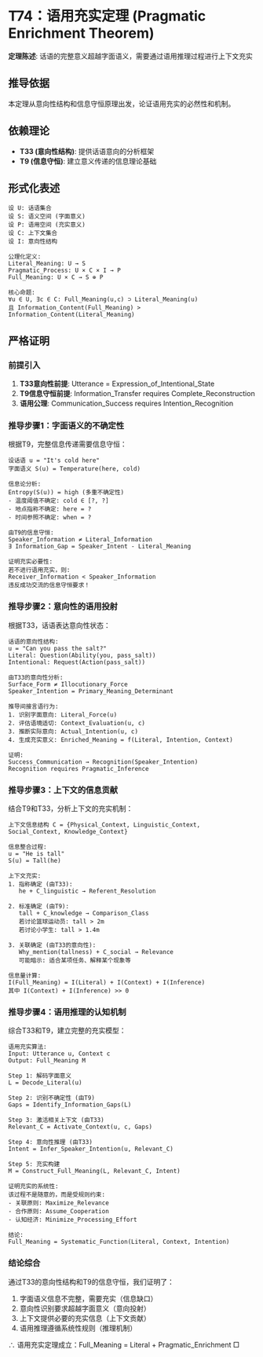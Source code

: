 # T74：语用充实定理 (Pragmatic Enrichment Theorem)  

**定理陈述**: 话语的完整意义超越字面语义，需要通过语用推理过程进行上下文充实  

## 推导依据
本定理从意向性结构和信息守恒原理出发，论证语用充实的必然性和机制。

## 依赖理论
- **T33 (意向性结构)**: 提供话语意向的分析框架
- **T9 (信息守恒)**: 建立意义传递的信息理论基础

## 形式化表述  
```  
设 U: 话语集合
设 S: 语义空间 (字面意义)
设 P: 语用空间 (充实意义)
设 C: 上下文集合
设 I: 意向性结构

公理化定义:
Literal_Meaning: U → S
Pragmatic_Process: U × C × I → P  
Full_Meaning: U × C → S ⊕ P

核心命题:
∀u ∈ U, ∃c ∈ C: Full_Meaning(u,c) ⊃ Literal_Meaning(u)
且 Information_Content(Full_Meaning) > Information_Content(Literal_Meaning)
```  

## 严格证明  

### 前提引入
1. **T33意向性前提**: Utterance = Expression_of_Intentional_State
2. **T9信息守恒前提**: Information_Transfer requires Complete_Reconstruction
3. **语用公理**: Communication_Success requires Intention_Recognition

### 推导步骤1：字面语义的不确定性
根据T9，完整信息传递需要信息守恒：
```
设话语 u = "It's cold here"
字面语义 S(u) = Temperature(here, cold)

信息论分析:
Entropy(S(u)) = high (多重不确定性)
- 温度阈值不确定: cold ∈ [?, ?]
- 地点指称不确定: here = ?
- 时间参照不确定: when = ?

由T9的信息守恒:
Speaker_Information ≠ Literal_Information
∃ Information_Gap = Speaker_Intent - Literal_Meaning

证明充实必要性:
若不进行语用充实，则:
Receiver_Information < Speaker_Information
违反成功交流的信息守恒要求！
```

### 推导步骤2：意向性的语用投射
根据T33，话语表达意向性状态：
```
话语的意向性结构:
u = "Can you pass the salt?"
Literal: Question(Ability(you, pass_salt))
Intentional: Request(Action(pass_salt))

由T33的意向性分析:
Surface_Form ≠ Illocutionary_Force
Speaker_Intention = Primary_Meaning_Determinant

推导间接言语行为:
1. 识别字面意向: Literal_Force(u)
2. 评估语境适切: Context_Evaluation(u, c)
3. 推断实际意向: Actual_Intention(u, c)
4. 生成充实意义: Enriched_Meaning = f(Literal, Intention, Context)

证明:
Success_Communication → Recognition(Speaker_Intention)
Recognition requires Pragmatic_Inference
```

### 推导步骤3：上下文的信息贡献
结合T9和T33，分析上下文的充实机制：
```
上下文信息结构 C = {Physical_Context, Linguistic_Context, Social_Context, Knowledge_Context}

信息整合过程:
u = "He is tall"
S(u) = Tall(he)

上下文充实:
1. 指称确定 (由T33):
   he + C_linguistic → Referent_Resolution
   
2. 标准确定 (由T9):
   tall + C_knowledge → Comparison_Class
   若讨论篮球运动员: tall > 2m
   若讨论小学生: tall > 1.4m
   
3. 关联确定 (由T33的意向性):
   Why_mention(tallness) + C_social → Relevance
   可能暗示: 适合某项任务、解释某个现象等

信息量计算:
I(Full_Meaning) = I(Literal) + I(Context) + I(Inference)
其中 I(Context) + I(Inference) >> 0
```

### 推导步骤4：语用推理的认知机制
综合T33和T9，建立完整的充实模型：
```
语用充实算法:
Input: Utterance u, Context c
Output: Full_Meaning M

Step 1: 解码字面意义
L = Decode_Literal(u)

Step 2: 识别不确定性 (由T9)
Gaps = Identify_Information_Gaps(L)

Step 3: 激活相关上下文 (由T33)
Relevant_C = Activate_Context(u, c, Gaps)

Step 4: 意向性推理 (由T33)
Intent = Infer_Speaker_Intention(u, Relevant_C)

Step 5: 充实构建
M = Construct_Full_Meaning(L, Relevant_C, Intent)

证明充实的系统性:
该过程不是随意的，而是受规则约束:
- 关联原则: Maximize_Relevance
- 合作原则: Assume_Cooperation  
- 认知经济: Minimize_Processing_Effort

结论:
Full_Meaning = Systematic_Function(Literal, Context, Intention)
```

### 结论综合
通过T33的意向性结构和T9的信息守恒，我们证明了：
1. 字面语义信息不完整，需要充实（信息缺口）
2. 意向性识别要求超越字面意义（意向投射）
3. 上下文提供必要的充实信息（上下文贡献）
4. 语用推理遵循系统性规则（推理机制）

∴ 语用充实定理成立：Full_Meaning = Literal + Pragmatic_Enrichment □  